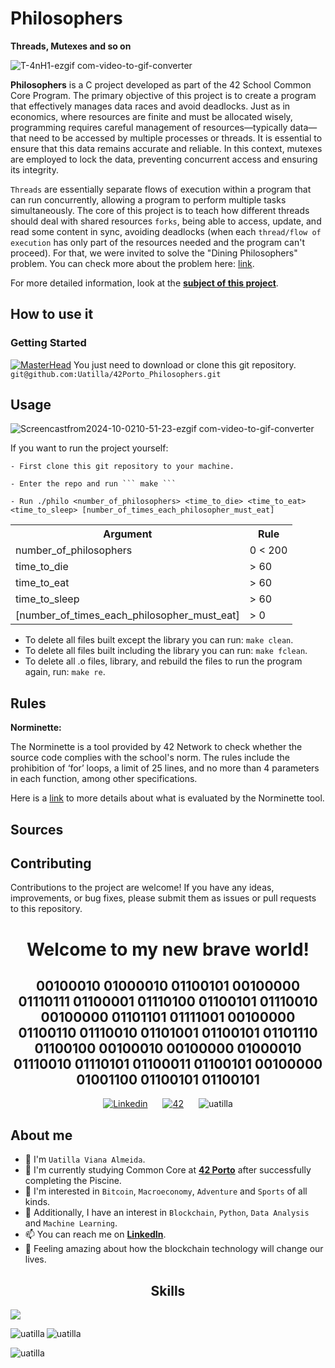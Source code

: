 # Philosophers
**Threads, Mutexes and so on** 

![T-4nH1-ezgif com-video-to-gif-converter](https://github.com/user-attachments/assets/9049a9e5-0d3d-48aa-8b98-ac58232bbcd9)


**Philosophers** is a C project developed as part of the 42 School Common Core Program. The primary objective of this project is to create a program that effectively manages data races and avoid deadlocks. Just as in economics, where resources are finite and must be allocated wisely, programming requires careful management of resources—typically data—that need to be accessed by multiple processes or threads. It is essential to ensure that this data remains accurate and reliable. In this context, mutexes are employed to lock the data, preventing concurrent access and ensuring its integrity.

`Threads` are essentially separate flows of execution within a program that can run concurrently, allowing a program to perform multiple tasks simultaneously. The core of this project is to teach how different threads should deal with shared resources `forks`, being able to access, update, and read some content in sync, avoiding deadlocks (when each `thread/flow of execution` has only part of the resources needed and the program can't proceed). For that, we were invited to solve the "Dining Philosophers" problem. You can check more about the problem here:  [link](https://en.wikipedia.org/wiki/Dining_philosophers_problem).

For more detailed information, look at the [**subject of this project**](https://cdn.intra.42.fr/pdf/pdf/138384/en.subject.pdf).

## How to use it

### Getting Started
[![MasterHead](https://github.com/user-attachments/assets/46b2dd48-f6d5-43d9-bfb4-b14cdd9faa18)](https://www.linkedin.com/in/uatilla/)
You just need to download or clone this git repository.
`git@github.com:Uatilla/42Porto_Philosophers.git`

## Usage
![Screencastfrom2024-10-0210-51-23-ezgif com-video-to-gif-converter](https://github.com/user-attachments/assets/0d3475a4-097d-4616-a21a-817c317f699b)

If you want to run the project yourself:

	- First clone this git repository to your machine.
 
	- Enter the repo and run ``` make ```
  
	- Run ./philo <number_of_philosophers> <time_to_die> <time_to_eat> <time_to_sleep> [number_of_times_each_philosopher_must_eat]

<table>
  <tr>
    <th>Argument</th>
    <th>Rule</th>
  </tr>
  <tr>
    <td>number_of_philosophers</td>
    <td>0 < 200 </td>
  </tr>
  <tr>
    <td>time_to_die</td>
    <td>> 60 </td>
  </tr>
  <tr>
    <td>time_to_eat</td>
    <td>> 60 </td>
  </tr>
  <tr>
    <td>time_to_sleep</td>
    <td>> 60 </td>
  </tr>
  <tr>
    <td>[number_of_times_each_philosopher_must_eat]</td>
    <td>> 0 </td>
  </tr>
</table>

* To delete all files built except the library you can run: `make clean`.
* To delete all files built including the library you can run: `make fclean`.
* To delete all .o files, library, and rebuild the files to run the program again, run: `make re`.


## Rules

**Norminette:**

The Norminette is a tool provided by 42 Network to check whether the source code complies with the school's norm. The rules include the prohibition of ‘for’ loops, a limit of 25 lines, and no more than 4 parameters in each function, among other specifications.

Here is a [link](https://github.com/gdamion/Norminette/blob/master/norme.en.pdf) to more details about what is evaluated by the Norminette tool.

## Sources



## Contributing

Contributions to the project are welcome! If you have any ideas, improvements, or bug fixes, please submit them as issues or pull requests to this repository.

<div align="center">
  <h1><b>Welcome to my new brave world!</b></h1> 
  <h2><b>00100010 01000010 01100101 00100000 01110111 01100001 01110100 01100101 01110010 00100000 01101101 01111001 00100000 01100110 01110010 01101001 01100101 01101110 01100100 00100010 00100000 01000010 01110010 01110101 01100011 01100101 00100000 01001100 01100101 01100101</b></h2>
</div>

<!---
SMALL ICONS
--->
<div style="text-align: center;">
  <a href='https://www.linkedin.com/in/uatilla' target="_blank" style="display: inline-block; margin: 0 10px;">
    <img alt='Linkedin' src='https://img.shields.io/badge/LinkedIn-100000?style=flat&logo=Linkedin&logoColor=white&labelColor=0A66C2&color=0A66C2'/>
  </a>
  <a href='https://profile.intra.42.fr/users/uviana-a' target="_blank" style="display: inline-block; margin: 0 10px;">
    <img alt='42' src='https://img.shields.io/badge/Porto-100000?style=flat&logo=42&logoColor=white&labelColor=000000&color=000000'/>
  </a>
  <img src="https://komarev.com/ghpvc/?username=uatilla&label=Profile%20views&color=0e75b6&style=flat" alt="uatilla" style="display: inline-block; margin: 0 10px;" />
</div>


## About me

- 👋 I'm `Uatilla Viana Almeida`.
- 🌱 I'm currently studying Common Core at [**42 Porto**](https://www.42porto.com) after successfully completing the Piscine.
- 👀 I'm interested in `Bitcoin`, `Macroeconomy`, `Adventure` and `Sports` of all kinds.
- 🚀 Additionally, I have an interest in `Blockchain`, `Python`, `Data Analysis` and `Machine Learning`.
- 📫 You can reach me on [**LinkedIn**](https://www.linkedin.com/in/uatilla/).
- 🤔 Feeling amazing about how the blockchain technology will change our lives.

<div align="center">

## Skills
<p align="left">
  <a href="https://skillicons.dev">
    <img src="https://skillicons.dev/icons?i=c,python,git,github,bash,linux,vim,vscode,sketchup,sql" />
  </a>
</p>

<p><img align="left" src="https://github-readme-stats.vercel.app/api/top-langs?username=uatilla&show_icons=true&locale=en&layout=compact" alt="uatilla" /></p>

<p>&nbsp;<img align="left" src="https://github-readme-stats.vercel.app/api?username=uatilla&show_icons=true&locale=en" alt="uatilla" /></p>

<p><img align="left" src="https://github-readme-streak-stats.herokuapp.com/?user=uatilla&" alt="uatilla" /></p>
